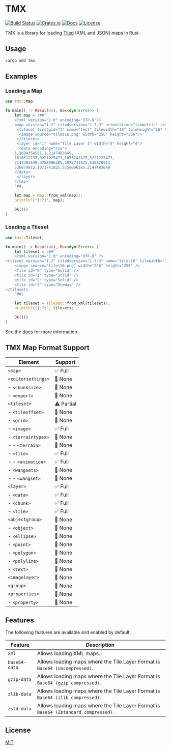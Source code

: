 # TMX

[![Build Status](https://api.travis-ci.org/adtennant/rust-tmx.svg?branch=master)](https://travis-ci.org/adtennant/rust-tmx)
[![Crates.io](https://img.shields.io/crates/v/tmx.svg)](https://crates.io/crates/tmx)
[![Docs](https://docs.rs/tmx/badge.svg)](https://docs.rs/tmx)
[![License](https://img.shields.io/crates/l/tmx.svg)](https://github.com/adtennant/rust-tmx/blob/master/LICENSE)

TMX is a library for loading [Tiled](https://mapeditor.org) (XML and JSON) maps in Rust.

## Usage

```bash
cargo add tmx
```

## Examples

### Loading a Map

```rust
use tmx::Map;

fn main() -> Result<(), Box<dyn Error>> {
    let map = r##"
    <?xml version="1.0" encoding="UTF-8"?>
    <map version="1.2" tiledversion="1.3.3" orientation="isometric" renderorder="right-down" width="4" height="4" tilewidth="16" tileheight="16" infinite="0" nextlayerid="2" nextobjectid="1">
     <tileset firstgid="1" name="test" tilewidth="16" tileheight="16" tilecount="256" columns="16">
      <image source="tiles16.png" width="256" height="256"/>
     </tileset>
     <layer id="1" name="Tile Layer 1" width="4" height="4">
      <data encoding="csv">
    1,2684354561,1,2147483649,
    1610612737,3221225473,1073741825,3221225473,
    2147483649,3758096385,1073741825,536870913,
    536870913,1073741825,3758096385,2147483649
    </data>
     </layer>
    </map>
    "##;

    let map = Map::from_xml(map)?;
    println!("{:?}", map);

    Ok(())
}
```

### Loading a Tileset

```rust
use tmx::Tileset;

fn main() -> Result<(), Box<dyn Error>> {
    let tileset = r##"
    <?xml version="1.0" encoding="UTF-8" ?>
<tileset version="1.2" tiledversion="1.3.3" name="tiles16" tilewidth="16" tileheight="16" tilecount="256" columns="16">
    <image source="tiles16.png" width="256" height="256" />
    <tile id="0" type="Solid" />
    <tile id="1" type="Solid" />
    <tile id="2" type="Solid" />
    <tile id="3" type="OneWay" />
</tileset>
    "##;

    let tileset = Tileset::from_xml(tileset)?;
    println!("{:?}", tileset);

    Ok(())
}
```

See the [docs](https://docs.rs/tmx) for more information.

## TMX Map Format Support

| Element            | Support    |
| ------------------ | ---------- |
| `<map>`            | ✅ Full    |
| `<editorsettings>` | 🛑 None    |
| - `<chunksize>`    | 🛑 None    |
| - `<export>`       | 🛑 None    |
| `<tileset>`        | ⚠️ Partial |
| - `<tileoffset>`   | 🛑 None    |
| - `<grid>`         | 🛑 None    |
| - `<image>`        | ✅ Full    |
| - `<terraintypes>` | 🛑 None    |
| - - `<terrain>`    | 🛑 None    |
| - `<tile>`         | ✅ Full    |
| - - `<animation>`  | ✅ Full    |
| - `<wangsets>`     | 🛑 None    |
| - - `<wangset>`    | 🛑 None    |
| `<layer>`          | ✅ Full    |
| - `<data>`         | ✅ Full    |
| - `<chunk>`        | ✅ Full    |
| - `<tile>`         | ✅ Full    |
| `<objectgroup>`    | 🛑 None    |
| - `<object>`       | 🛑 None    |
| - `<ellipse>`      | 🛑 None    |
| - `<point>`        | 🛑 None    |
| - `<polygon>`      | 🛑 None    |
| - `<polyline>`     | 🛑 None    |
| - `<text>`         | 🛑 None    |
| `<imagelayer>`     | 🛑 None    |
| `<group>`          | 🛑 None    |
| `<properties>`     | 🛑 None    |
| - `<property>`     | 🛑 None    |

## Features

The following features are available and enabled by default.

| Feature       | Description                                                                         |
| ------------- | ----------------------------------------------------------------------------------- |
| `xml`         | Allows loading XML maps.                                                            |
| `base64-data` | Allows loading maps where the Tile Layer Format is `Base64 (uncompressed)`.         |
| `gzip-data`   | Allows loading maps where the Tile Layer Format is `Base64 (gzip compressed)`.      |
| `zlib-data`   | Allows loading maps where the Tile Layer Format is `Base64 (zlib compressed)`.      |
| `zstd-data`   | Allows loading maps where the Tile Layer Format is `Base64 (Zstandard compressed)`. |

## License

[MIT](https://github.com/adtennant/rust-tmx/blob/master/LICENSE)
